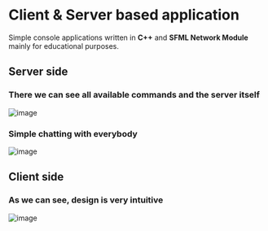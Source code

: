 # Client & Server based application
Simple console applications written in **C++** and **SFML Network Module** mainly for educational purposes.
## Server side
### There we can see all available commands and the server itself
![image](https://user-images.githubusercontent.com/22370292/36309223-0ff768f6-1324-11e8-986d-f418065018e3.png)
### Simple chatting with everybody
![image](https://user-images.githubusercontent.com/22370292/36309414-c8121f1c-1324-11e8-8227-0e0f26086153.png)
## Client side
### As we can see, design is very intuitive
![image](https://user-images.githubusercontent.com/22370292/36309921-aab070c0-1326-11e8-8f19-cf6182071bb7.png)
